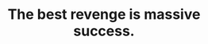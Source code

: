 ---
title: "The best revenge is massive success."
attribution: "Frank Sinatra"
tags:
  - failure
  - quote
---
